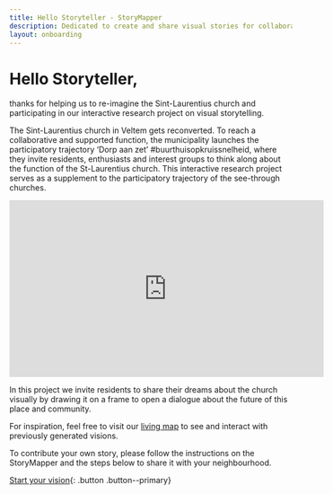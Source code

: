 ```yaml
---
title: Hello Storyteller - StoryMapper
description: Dedicated to create and share visual stories for collaborative community mapping and sense-making. Start a story and share your ideas.
layout: onboarding
---
```

# Hello Storyteller,

thanks for helping us to re-imagine the Sint-Laurentius church and participating in our interactive research project on visual storytelling. 

The Sint-Laurentius church in Veltem gets reconverted. To reach a collaborative and supported function, the municipality launches the participatory trajectory ‘Dorp aan zet’ #buurthuisopkruissnelheid, where they invite residents, enthusiasts and interest groups to think along about the function of the St-Laurentius church. This interactive research project serves as a supplement to the participatory trajectory of the see-through churches.

<p><iframe width="560" height="315" src="https://www.youtube-nocookie.com/embed/7FNdytV-SX4" title="YouTube video player" frameborder="0" allow="accelerometer; autoplay; clipboard-write; encrypted-media; gyroscope; picture-in-picture" allowfullscreen></iframe></p>

In this project we invite residents to share their dreams about the church visually by drawing it on a frame to open a dialogue about the future of this place and community. 

For inspiration, feel free to visit our <a href="https://padlet.com/hannevrebos/zof0d2ho8ihqivtt " target="_blank">living map</a> to see and interact with previously generated visions.

To contribute your own story, please follow the instructions on the StoryMapper and the steps below to share it with your neighbourhood.


[Start your vision](your-story.html){: .button .button--primary}
